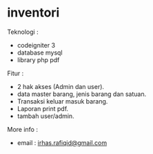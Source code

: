 # inventori

Teknologi :

- codeigniter 3
- database mysql
- library php pdf

Fitur :
- 2 hak akses (Admin dan user). 
- data master barang, jenis barang dan satuan.
- Transaksi keluar masuk barang.
- Laporan print pdf.
- tambah user/admin.

More info :
- email : irhas.rafiqid@gmail.com
 


